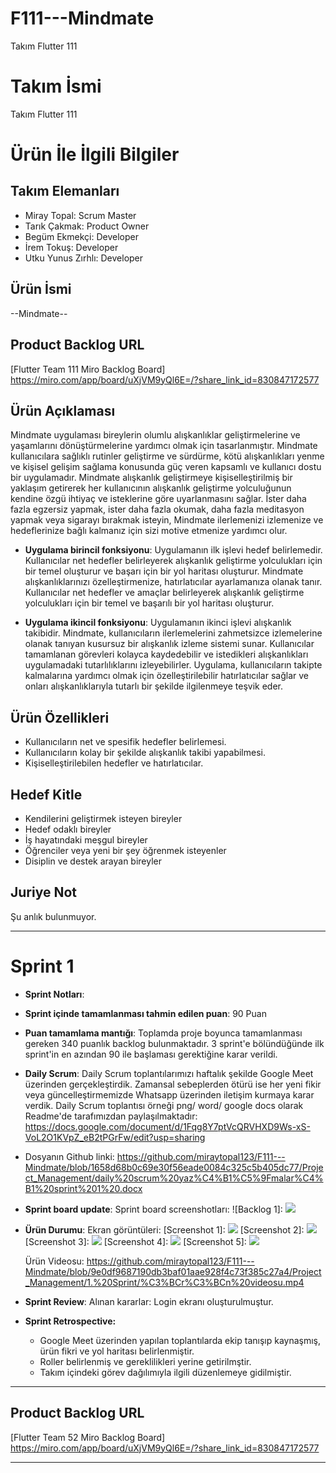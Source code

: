 # F111---Mindmate
Takım Flutter 111


# **Takım İsmi**

Takım Flutter 111

# Ürün İle İlgili Bilgiler

## Takım Elemanları
- Miray Topal: Scrum Master 
- Tarık Çakmak: Product Owner
- Begüm Ekmekçi: Developer
- İrem Tokuş: Developer
- Utku Yunus Zırhlı: Developer

## Ürün İsmi

--Mindmate--

## Product Backlog URL

[Flutter Team 111 Miro Backlog Board] https://miro.com/app/board/uXjVM9yQl6E=/?share_link_id=830847172577

## Ürün Açıklaması

Mindmate uygulaması bireylerin olumlu alışkanlıklar geliştirmelerine ve yaşamlarını dönüştürmelerine yardımcı olmak için tasarlanmıştır. Mindmate kullanıcılara sağlıklı rutinler geliştirme ve sürdürme, kötü alışkanlıkları yenme ve kişisel gelişim sağlama konusunda güç veren kapsamlı ve kullanıcı dostu bir uygulamadır. Mindmate alışkanlık geliştirmeye kişiselleştirilmiş bir yaklaşım getirerek her kullanıcının alışkanlık geliştirme yolculuğunun kendine özgü ihtiyaç ve isteklerine göre uyarlanmasını sağlar. İster daha fazla egzersiz yapmak, ister daha fazla okumak, daha fazla meditasyon yapmak veya sigarayı bırakmak isteyin, Mindmate ilerlemenizi izlemenize ve hedeflerinize bağlı kalmanız için sizi motive etmenize yardımcı olur. 


- **Uygulama birincil fonksiyonu**: Uygulamanın ilk işlevi hedef belirlemedir. Kullanıcılar net hedefler belirleyerek alışkanlık geliştirme yolculukları için bir temel oluşturur ve başarı için bir yol haritası oluşturur. Mindmate alışkanlıklarınızı özelleştirmenize, hatırlatıcılar ayarlamanıza olanak tanır. Kullanıcılar net hedefler ve amaçlar belirleyerek alışkanlık geliştirme yolculukları için bir temel ve başarılı bir yol haritası oluşturur.

- **Uygulama ikincil fonksiyonu**: Uygulamanın ikinci işlevi alışkanlık takibidir. Mindmate, kullanıcıların ilerlemelerini zahmetsizce izlemelerine olanak tanıyan kusursuz bir alışkanlık izleme sistemi sunar. Kullanıcılar tamamlanan görevleri kolayca kaydedebilir ve istedikleri alışkanlıkları uygulamadaki tutarlılıklarını izleyebilirler. Uygulama, kullanıcıların takipte kalmalarına yardımcı olmak için özelleştirilebilir hatırlatıcılar sağlar ve onları alışkanlıklarıyla tutarlı bir şekilde ilgilenmeye teşvik eder.

## Ürün Özellikleri

- Kullanıcıların net ve spesifik hedefler belirlemesi.
- Kullanıcıların kolay bir şekilde alışkanlık takibi yapabilmesi.
- Kişiselleştirilebilen hedefler ve hatırlatıcılar.

## Hedef Kitle

- Kendilerini geliştirmek isteyen bireyler
- Hedef odaklı bireyler
- İş hayatındaki meşgul bireyler
- Öğrenciler veya yeni bir şey öğrenmek isteyenler
- Disiplin ve destek arayan bireyler

## Juriye Not

Şu anlık bulunmuyor.


---

# Sprint 1

- **Sprint Notları**: 

- **Sprint içinde tamamlanması tahmin edilen puan**: 90 Puan


- **Puan tamamlama mantığı**: Toplamda proje boyunca tamamlanması gereken 340 puanlık backlog bulunmaktadır. 3 sprint'e bölündüğünde ilk sprint'in en azından 90 ile başlaması gerektiğine karar verildi.


- **Daily Scrum**: Daily Scrum toplantılarımızı haftalık şekilde Google Meet üzerinden gerçekleştirdik. Zamansal sebeplerden ötürü ise her yeni fikir veya güncelleştirmemizde Whatsapp üzerinden iletişim kurmaya karar verdik. Daily Scrum toplantısı örneği png/ word/ google docs olarak Readme'de tarafımızdan paylaşılmaktadır: https://docs.google.com/document/d/1Fqg8Y7ptVcQRVHXD9Ws-xS-VoL2O1KVpZ_eB2tPGrFw/edit?usp=sharing 
- Dosyanın Github linki: https://github.com/miraytopal123/F111---Mindmate/blob/1658d68b0c69e30f56eade0084c325c5b405dc77/Project_Management/daily%20scrum%20yaz%C4%B1%C5%9Fmalar%C4%B1%20sprint%201%20.docx

- **Sprint board update**: Sprint board screenshotları: 
![Backlog 1]: <img src="Project_Management/1. Sprint/sprint board1_.png" width="auto">


- **Ürün Durumu**: Ekran görüntüleri:
  [Screenshot 1]: <img src="Project_Management/1. Sprint/ürün durumu sprint 1.jpeg" width="auto">
  [Screenshot 2]: <img src="Project_Management/1. Sprint/ürün2.png" width="auto">
  [Screenshot 3]: <img src="Project_Management/1. Sprint/ürün3.png" width="auto">
  [Screenshot 4]: <img src="Project_Management/1. Sprint/ürün4.png" width="auto">
  [Screenshot 5]: <img src="Project_Management/1. Sprint/ürün5.png" width="auto">
  
  Ürün Videosu:
  https://github.com/miraytopal123/F111---Mindmate/blob/9e0df9687190db3baf01aae928f4c73f385c27a4/Project_Management/1.%20Sprint/%C3%BCr%C3%BCn%20videosu.mp4
  
  
- **Sprint Review**: 
Alınan kararlar: Login ekranı oluşturulmuştur.

- **Sprint Retrospective:**
  - Google Meet üzerinden yapılan toplantılarda ekip tanışıp kaynaşmış, ürün fikri ve yol haritası belirlenmiştir.
  - Roller belirlenmiş ve gereklilikleri yerine getirilmştir.
  - Takım içindeki görev dağılımıyla ilgili düzenlemeye gidilmiştir.
 


---

## Product Backlog URL

[Flutter Team 52 Miro Backlog Board] https://miro.com/app/board/uXjVM9yQl6E=/?share_link_id=830847172577

---

